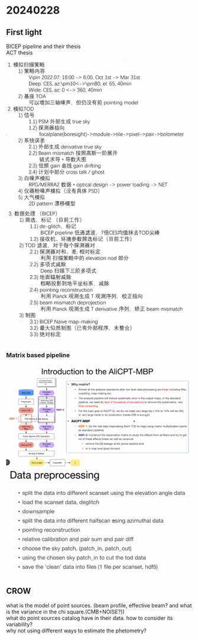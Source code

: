 
# 20240228

## First light 

BICEP pipeline and their thesis \
ACT thesis

![pipeline_1](./fig/0228_1.png)
![pipeline_2](./fig/0228_2.png)

### Matrix based pipeline

![pipeline_3](./fig/0228_3.png)
![pipeline_4](./fig/0228_4.png)

## CROW
what is the model of point sources. (beam profile, effective beam? and what is the variance in the chi square.(CMB+NOISE?)) \
what do point sources catalog have in their data. how to consider its variability? \
why not using different ways to estimate the phetometry?




